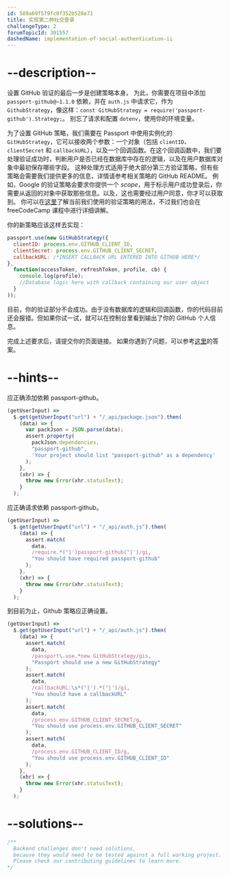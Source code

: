 ```yaml
---
id: 589a69f5f9fc0f352b528e71
title: 实现第二种社交登录
challengeType: 2
forumTopicId: 301557
dashedName: implementation-of-social-authentication-ii
---
```


# --description--

设置 GitHub 验证的最后一步是创建策略本身。 为此，你需要在项目中添加 `passport-github@~1.1.0` 依赖，并在 `auth.js` 中请求它，作为 `GithubStrategy`，像这样：`const GitHubStrategy = require('passport-github').Strategy;`。 别忘了请求和配置 `dotenv`，使用你的环境变量。

为了设置 GitHub 策略，我们需要在 Passport 中使用实例化的 `GitHubStrategy`，它可以接收两个参数：一个对象（包括 `clientID`、`clientSecret` 和 `callbackURL`），以及一个回调函数。在这个回调函数中，我们要处理验证成功时，判断用户是否已经在数据库中存在的逻辑，以及在用户数据库对象中最初保存哪些字段。 这种处理方式适用于绝大部分第三方验证策略，但有些策略会需要我们提供更多的信息，详情请参考相关策略的 GitHub README。 例如，Google 的验证策略会要求你提供一个 _scope_，用于标示用户成功登录后，你需要从返回的对象中获取那些信息。以及，这也需要经过用户同意，你才可以获取到。 你可以在[这里](https://github.com/jaredhanson/passport-github/)了解当前我们使用的验证策略的用法，不过我们也会在 freeCodeCamp 课程中进行详细讲解。

你的新策略应该这样去实现：

```js
passport.use(new GitHubStrategy({
  clientID: process.env.GITHUB_CLIENT_ID,
  clientSecret: process.env.GITHUB_CLIENT_SECRET,
  callbackURL: /*INSERT CALLBACK URL ENTERED INTO GITHUB HERE*/
},
  function(accessToken, refreshToken, profile, cb) {
    console.log(profile);
    //Database logic here with callback containing our user object
  }
));
```

目前，你的验证部分不会成功。由于没有数据库的逻辑和回调函数，你的代码目前还会报错。但如果你试一试，就可以在控制台里看到输出了你的 GitHub 个人信息。

完成上述要求后，请提交你的页面链接。 如果你遇到了问题，可以参考[这里](https://gist.github.com/camperbot/ff3a1166684c1b184709ac0bee30dee6)的答案。

# --hints--

应正确添加依赖 passport-github。

```js
(getUserInput) =>
  $.get(getUserInput("url") + "/_api/package.json").then(
    (data) => {
      var packJson = JSON.parse(data);
      assert.property(
        packJson.dependencies,
        "passport-github",
        'Your project should list "passport-github" as a dependency'
      );
    },
    (xhr) => {
      throw new Error(xhr.statusText);
    }
  );
```

应正确请求依赖 passport-github。

```js
(getUserInput) =>
  $.get(getUserInput("url") + "/_api/auth.js").then(
    (data) => {
      assert.match(
        data,
        /require.*("|')passport-github("|')/gi,
        "You should have required passport-github"
      );
    },
    (xhr) => {
      throw new Error(xhr.statusText);
    }
  );
```

到目前为止，Github 策略应正确设置。

```js
(getUserInput) =>
  $.get(getUserInput("url") + "/_api/auth.js").then(
    (data) => {
      assert.match(
        data,
        /passport\.use.*new GitHubStrategy/gis,
        "Passport should use a new GitHubStrategy"
      );
      assert.match(
        data,
        /callbackURL:\s*("|').*("|')/gi,
        "You should have a callbackURL"
      );
      assert.match(
        data,
        /process.env.GITHUB_CLIENT_SECRET/g,
        "You should use process.env.GITHUB_CLIENT_SECRET"
      );
      assert.match(
        data,
        /process.env.GITHUB_CLIENT_ID/g,
        "You should use process.env.GITHUB_CLIENT_ID"
      );
    },
    (xhr) => {
      throw new Error(xhr.statusText);
    }
  );
```

# --solutions--

```js
/**
  Backend challenges don't need solutions, 
  because they would need to be tested against a full working project. 
  Please check our contributing guidelines to learn more.
*/
```
